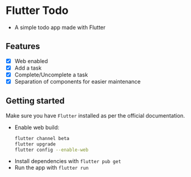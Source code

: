 # Flutter Todo

- A simple todo app made with Flutter

## Features
- [x] Web enabled
- [x] Add a task
- [x] Complete/Uncomplete a task
- [x] Separation of components for easier maintenance

## Getting started
Make sure you have `Flutter` installed as per the official documentation.
- Enable web build:
  ```bash
  flutter channel beta
  flutter upgrade
  flutter config --enable-web
  ```
- Install dependencies with `flutter pub get`
- Run the app with `flutter run`